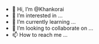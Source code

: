 - 👋 Hi, I’m @Khankorai
- 👀 I’m interested in ...
- 🌱 I’m currently learning ...
- 💞️ I’m looking to collaborate on ...
- 📫 How to reach me ...

<!---
Khankorai/Khankorai is a ✨ special ✨ repository because its `README.md` (this file) appears on your GitHub profile.
You can click the Preview link to take a look at your changes.
--->
